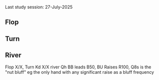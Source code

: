 Last study session: 27-July-2025

## Flop

## Turn

## River


Flop X/X, Turn Kd X/X river Qh BB leads B50, BU Raises R100, Q8s is the "nut bluff" eg the only hand with any significant raise as a bluff frequency